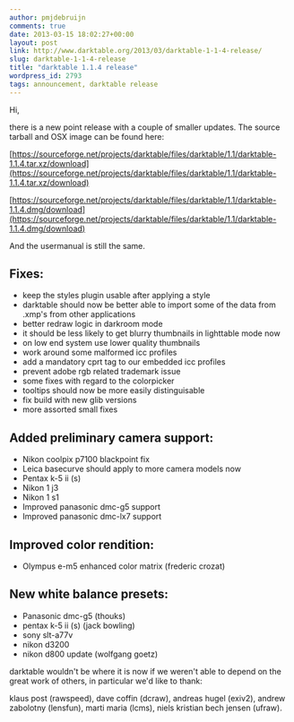 ```yaml
---
author: pmjdebruijn
comments: true
date: 2013-03-15 18:02:27+00:00
layout: post
link: http://www.darktable.org/2013/03/darktable-1-1-4-release/
slug: darktable-1-1-4-release
title: "darktable 1.1.4 release"
wordpress_id: 2793
tags: announcement, darktable release
---
```


Hi,

there is a new point release with a couple of smaller updates. The source tarball and OSX image can be found here:

[https://sourceforge.net/projects/darktable/files/darktable/1.1/darktable-1.1.4.tar.xz/download](https://sourceforge.net/projects/darktable/files/darktable/1.1/darktable-1.1.4.tar.xz/download)

[https://sourceforge.net/projects/darktable/files/darktable/1.1/darktable-1.1.4.dmg/download](https://sourceforge.net/projects/darktable/files/darktable/1.1/darktable-1.1.4.dmg/download)

And the usermanual is still the same.

## Fixes:

* keep the styles plugin usable after applying a style
* darktable should now be better able to import some of the data from .xmp's from other applications
* better redraw logic in darkroom mode
* it should be less likely to get blurry thumbnails in lighttable mode now
* on low end system use lower quality thumbnails
* work around some malformed icc profiles
* add a mandatory cprt tag to our embedded icc profiles
* prevent adobe rgb related trademark issue
* some fixes with regard to the colorpicker
* tooltips should now be more easily distinguisable
* fix build with new glib versions
* more assorted small fixes

## Added preliminary camera support:

* Nikon coolpix p7100 blackpoint fix
* Leica basecurve should apply to more camera models now
* Pentax k-5 ii (s)
* Nikon 1 j3
* Nikon 1 s1
* Improved panasonic dmc-g5 support
* Improved panasonic dmc-lx7 support

## Improved color rendition:

* Olympus e-m5 enhanced color matrix (frederic crozat)

## New white balance presets:

* Panasonic dmc-g5 (thouks)
* pentax k-5 ii (s) (jack bowling)
* sony slt-a77v
* nikon d3200
* nikon d800 update (wolfgang goetz)

darktable wouldn't be where it is now if we weren't able to depend on the great work of others, in particular we'd like to thank:

klaus post (rawspeed), dave coffin (dcraw), andreas hugel (exiv2), andrew zabolotny (lensfun), marti maria (lcms), niels kristian bech jensen (ufraw).

